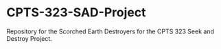 # CPTS-323-SAD-Project

Repository for the Scorched Earth Destroyers for the CPTS 323 Seek and Destroy Project.

